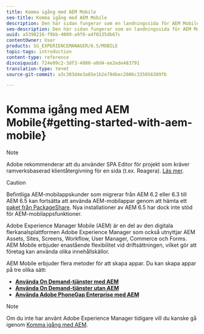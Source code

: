 ```yaml
---
title: Komma igång med AEM Mobile
seo-title: Komma igång med AEM Mobile
description: Den här sidan fungerar som en landningssida för AEM Mobile. Följ den här sidan som utgångspunkt för att lära dig mer om de tre olika sätten att skapa appar.
seo-description: Den här sidan fungerar som en landningssida för AEM Mobile. Följ den här sidan som utgångspunkt för att lära dig mer om de tre olika sätten att skapa appar.
uuid: a5398216-f9bb-4009-a9f8-a4f0135db67c
contentOwner: User
products: SG_EXPERIENCEMANAGER/6.5/MOBILE
topic-tags: introduction
content-type: reference
discoiquuid: 724e09c2-3df3-4080-a0d4-ee2ede483791
translation-type: tm+mt
source-git-commit: a3c303d4e3a85e1b2e794bec2006c335056309fb

---
```



# Komma igång med AEM Mobile{#getting-started-with-aem-mobile}

>[!NOTE]
>
>Adobe rekommenderar att du använder SPA Editor för projekt som kräver ramverksbaserad klientåtergivning för en sida (t.ex. Reagera). [Läs mer](/help/sites-developing/spa-overview.md).

>[!CAUTION]
>
>Befintliga AEM-mobilappskunder som migrerar från AEM 6.2 eller 6.3 till AEM 6.5 kan fortsätta att använda AEM-mobilappar genom att hämta ett [paket från PackageShare](https://www.adobeaemcloud.com/content/marketplace/marketplaceProxy.html?packagePath=/content/companies/public/adobe/packages/cq640/compatpack/aem-mobile-package). Nya installationer av AEM 6.5 har dock inte stöd för AEM-mobilappsfunktioner.

Adobe Experience Manager Mobile (AEM) är en del av den digitala flerkanalsplattformen Adobe Experience Manager som också utnyttjar AEM Assets, Sites, Screens, Workflow, User Manager, Commerce och Forms. AEM Mobile erbjuder enastående flexibilitet vid driftsättningen, vilket gör att företag kan använda olika innehållskällor.

AEM Mobile erbjuder flera metoder för att skapa appar. Du kan skapa appar på tre olika sätt:

* **[Använda On Demand-tjänster med AEM](/help/mobile/getting-started-aem-mobile-on-demand.md)**
* **[Använda On Demand-tjänster utan AEM](https://helpx.adobe.com/digital-publishing-solution/topics.html)**
* **[Använda Adobe PhoneGap Enterprise med AEM](/help/mobile/getting-started-aem-mobile-phonegap.md)**

>[!NOTE]
>
>Om du inte har använt Adobe Experience Manager tidigare vill du kanske gå igenom [Komma igång med AEM](/help/sites-deploying/deploy.md).
